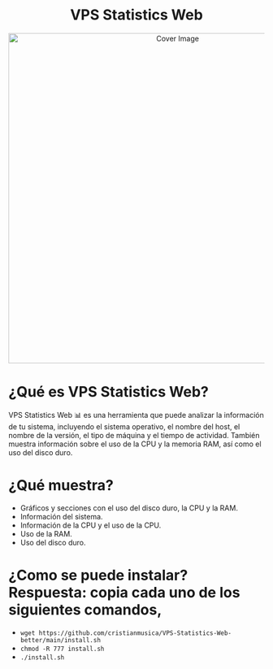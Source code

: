 <h1 align="center">VPS Statistics Web</h3>
<p align="center">
  <a href="https://github.com/hirunaofficial/VPS-Statistics-Web">
    <img src="https://socialify.git.ci/hirunaofficial/VPS-Statistics-Web/image?description=1&font=Inter&forks=1&issues=1&language=1&owner=1&pattern=Floating%20Cogs&pulls=1&stargazers=1&theme=Dark" alt="Cover Image" width="650">
  </a>
</p>



# ¿Qué es VPS Statistics Web?
VPS Statistics Web 📊 es una herramienta que puede analizar la información de tu sistema, incluyendo el sistema operativo, el nombre del host, el nombre de la versión, el tipo de máquina y el tiempo de actividad. También muestra información sobre el uso de la CPU y la memoria RAM, así como el uso del disco duro.

# ¿Qué muestra?
* Gráficos y secciones con el uso del disco duro, la CPU y la RAM.
* Información del sistema.
* Información de la CPU y el uso de la CPU.
* Uso de la RAM.
* Uso del disco duro.

# ¿Como se puede instalar? Respuesta: copia cada uno de los siguientes comandos, 
* `wget https://github.com/cristianmusica/VPS-Statistics-Web-better/main/install.sh`
* `chmod -R 777 install.sh`
* `./install.sh`
